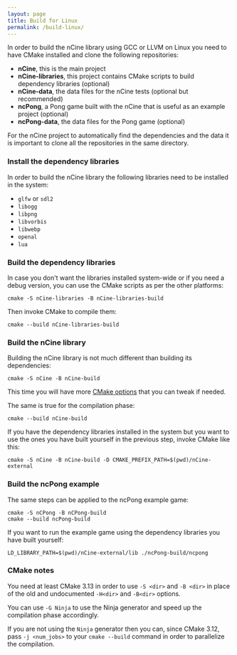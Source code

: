 ```yaml
---
layout: page
title: Build for Linux
permalink: /build-linux/
---
```


In order to build the nCine library using GCC or LLVM on Linux you need to have CMake installed and clone the following repositories:

- **nCine**, this is the main project
- **nCine-libraries**, this project contains CMake scripts to build dependency libraries (optional)
- **nCine-data**, the data files for the nCine tests (optional but recommended)
- **ncPong**, a Pong game built with the nCine that is useful as an example project (optional)
- **ncPong-data**, the data files for the Pong game (optional)

For the nCine project to automatically find the dependencies and the data it is important to clone all the repositories in the same directory.

### Install the dependency libraries
In order to build the nCine library the following libraries need to be installed in the system:

- `glfw` or `sdl2`
- `libogg`
- `libpng`
- `libvorbis`
- `libwebp`
- `openal`
- `lua`

### Build the dependency libraries
In case you don't want the libraries installed system-wide or if you need a debug version, you can use the CMake scripts as per the other platforms:

    cmake -S nCine-libraries -B nCine-libraries-build

Then invoke CMake to compile them:

    cmake --build nCine-libraries-build

### Build the nCine library
Building the nCine library is not much different than building its dependencies:

    cmake -S nCine -B nCine-build

This time you will have more [CMake options](/cmake-options) that you can tweak if needed.

The same is true for the compilation phase:

    cmake --build nCine-build

If you have the dependency libraries installed in the system but you want to use the ones you have built yourself in the previous step, invoke CMake like this:

    cmake -S nCine -B nCine-build -D CMAKE_PREFIX_PATH=$(pwd)/nCine-external

### Build the ncPong example
The same steps can be applied to the ncPong example game:

    cmake -S nCPong -B nCPong-build
    cmake --build ncPong-build

If you want to run the example game using the dependency libraries you have built yourself:

    LD_LIBRARY_PATH=$(pwd)/nCine-external/lib ./ncPong-build/ncpong

### CMake notes
You need at least CMake 3.13 in order to use `-S <dir>` and `-B <dir>` in place of the old and undocumented `-H<dir>` and `-B<dir>` options.

You can use `-G Ninja` to use the Ninja generator and speed up the compilation phase accordingly.

If you are not using the `Ninja` generator then you can, since CMake 3.12, pass `-j <num_jobs>` to your `cmake --build` command in order to parallelize the compilation.
